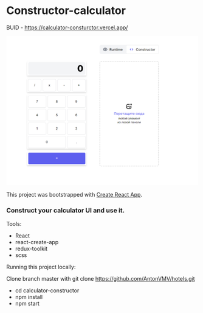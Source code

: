# Constructor-calculator

BUID - https://calculator-consturctor.vercel.app/

<img src="calc.png" alt="calc">

This project was bootstrapped with [Create React App](https://github.com/facebook/create-react-app).

### Construct your calculator UI and use it.

Tools:

- React
- react-create-app
- redux-toolkit
- scss

Running this project locally:

Clone branch master with git clone https://github.com/AntonVMV/hotels.git

- cd calculator-constructor
- npm install
- npm start
